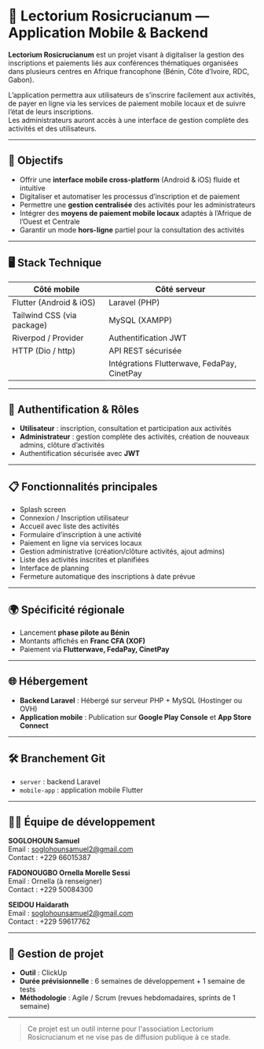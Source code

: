 # 📱 Lectorium Rosicrucianum — Application Mobile & Backend

**Lectorium Rosicrucianum** est un projet visant à digitaliser la gestion des inscriptions et paiements liés aux conférences thématiques organisées dans plusieurs centres en Afrique francophone (Bénin, Côte d’Ivoire, RDC, Gabon).

L’application permettra aux utilisateurs de s’inscrire facilement aux activités, de payer en ligne via les services de paiement mobile locaux et de suivre l’état de leurs inscriptions.  
Les administrateurs auront accès à une interface de gestion complète des activités et des utilisateurs.

---

## 🎯 Objectifs

- Offrir une **interface mobile cross-platform** (Android & iOS) fluide et intuitive
- Digitaliser et automatiser les processus d’inscription et de paiement
- Permettre une **gestion centralisée** des activités pour les administrateurs
- Intégrer des **moyens de paiement mobile locaux** adaptés à l’Afrique de l’Ouest et Centrale
- Garantir un mode **hors-ligne** partiel pour la consultation des activités

---

## 🖥️ Stack Technique

| Côté mobile                   | Côté serveur         |
|--------------------------------|----------------------|
| Flutter (Android & iOS)        | Laravel (PHP)        |
| Tailwind CSS (via package)     | MySQL (XAMPP)        |
| Riverpod / Provider            | Authentification JWT |
| HTTP (Dio / http)              | API REST sécurisée   |
|                                | Intégrations Flutterwave, FedaPay, CinetPay |

---

## 🔐 Authentification & Rôles

- **Utilisateur** : inscription, consultation et participation aux activités
- **Administrateur** : gestion complète des activités, création de nouveaux admins, clôture d’activités
- Authentification sécurisée avec **JWT**

---

## 📋 Fonctionnalités principales

- Splash screen
- Connexion / Inscription utilisateur
- Accueil avec liste des activités
- Formulaire d’inscription à une activité
- Paiement en ligne via services locaux
- Gestion administrative (création/clôture activités, ajout admins)
- Liste des activités inscrites et planifiées
- Interface de planning
- Fermeture automatique des inscriptions à date prévue

---

## 🌍 Spécificité régionale

- Lancement **phase pilote au Bénin**
- Montants affichés en **Franc CFA (XOF)**
- Paiement via **Flutterwave, FedaPay, CinetPay**

---

## 🌐 Hébergement

- **Backend Laravel** : Hébergé sur serveur PHP + MySQL (Hostinger ou OVH)
- **Application mobile** : Publication sur **Google Play Console** et **App Store Connect**

---

## 🛠️ Branchement Git

- `server` : backend Laravel  
- `mobile-app` : application mobile Flutter  

---

## 👨‍💻 Équipe de développement

**SOGLOHOUN Samuel**  
Email : soglohounsamuel2@gmail.com  
Contact : +229 66015387  

**FADONOUGBO Ornella Morelle Sessi**  
Email : Ornella (à renseigner)  
Contact : +229 50084300  

**SEIDOU Haïdarath**  
Email : soglohounsamuel2@gmail.com  
Contact : +229 59617762  

---

## 📅 Gestion de projet

- **Outil** : ClickUp
- **Durée prévisionnelle** : 6 semaines de développement + 1 semaine de tests
- **Méthodologie** : Agile / Scrum (revues hebdomadaires, sprints de 1 semaine)

---

> Ce projet est un outil interne pour l'association Lectorium Rosicrucianum et ne vise pas de diffusion publique à ce stade.
